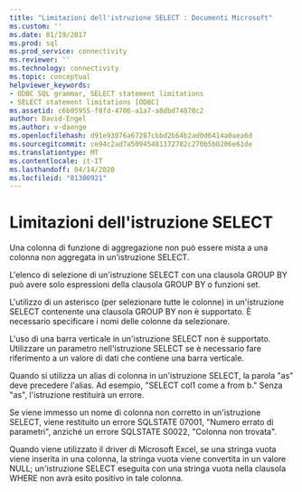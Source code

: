 ```yaml
---
title: "Limitazioni dell'istruzione SELECT : Documenti Microsoft"
ms.custom: ''
ms.date: 01/19/2017
ms.prod: sql
ms.prod_service: connectivity
ms.reviewer: ''
ms.technology: connectivity
ms.topic: conceptual
helpviewer_keywords:
- ODBC SQL grammar, SELECT statement limitations
- SELECT statement limitations [ODBC]
ms.assetid: c6b05955-f8fd-4706-a1a7-a8dbd74870c2
author: David-Engel
ms.author: v-daenge
ms.openlocfilehash: d91e93076a67287cbbd2b64b2ad0d6414a0aea6d
ms.sourcegitcommit: ce94c2ad7a50945481172782c270b5b0206e61de
ms.translationtype: MT
ms.contentlocale: it-IT
ms.lasthandoff: 04/14/2020
ms.locfileid: "81300921"
---
```

# <a name="select-statement-limitations"></a>Limitazioni dell'istruzione SELECT
Una colonna di funzione di aggregazione non può essere mista a una colonna non aggregata in un'istruzione SELECT.  
  
 L'elenco di selezione di un'istruzione SELECT con una clausola GROUP BY può avere solo espressioni della clausola GROUP BY o funzioni set.  
  
 L'utilizzo di un asterisco (per selezionare tutte le colonne) in un'istruzione SELECT contenente una clausola GROUP BY non è supportato. È necessario specificare i nomi delle colonne da selezionare.  
  
 L'uso di una barra verticale in un'istruzione SELECT non è supportato. Utilizzare un parametro nell'istruzione SELECT se è necessario fare riferimento a un valore di dati che contiene una barra verticale.  
  
 Quando si utilizza un alias di colonna in un'istruzione SELECT, la parola "as" deve precedere l'alias. Ad esempio, "SELECT col1 come a from b." Senza "as", l'istruzione restituirà un errore.  
  
 Se viene immesso un nome di colonna non corretto in un'istruzione SELECT, viene restituito un errore SQLSTATE 07001, "Numero errato di parametri", anziché un errore SQLSTATE S0022, "Colonna non trovata".  
  
 Quando viene utilizzato il driver di Microsoft Excel, se una stringa vuota viene inserita in una colonna, la stringa vuota viene convertita in un valore NULL; un'istruzione SELECT eseguita con una stringa vuota nella clausola WHERE non avrà esito positivo in tale colonna.
